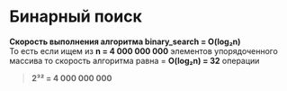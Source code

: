 # Бинарный поиск

**Скорость выполнения алгоритма binary_search = O(log₂n)**  
То есть если ищем из **n = 4 000 000 000** элементов упорядоченного массива
то скорость алгоритма равна = **O(log₂n) = 32** операции
> **2³² = 4 000 000 000**